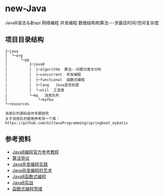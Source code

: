 # new-Java
Java8语法与新api 网络编程 并发编程 数据结构和算法---求最佳时间/空间复杂度

## 项目目录结构
    ├─java
    │  └─org
    │      └─pp
    │          ├─java8
    │          │  ├─algorithm  算法--问题分类与分析
    │          │  ├─concurrent  并发编程
    │          │  ├─functional  函数式编程
    │          │  ├─lang   Java语言拾遗
    │          │  └─util  工具类
    │          └─mq   消息队列
    │              └─kafka
    └─resources

    消息队列源码会作专题研究
    关于消息队列使用参考另一个库：https://github.com/GitJavaProgramming/springboot_mybatis

## 参考资料

- [Java8编程官方参考教程]()
- [算法导论]()
- [Java并发编程实践]()
- [Java并发编程的艺术]()
- [Java8函数式编程]()
- [Java8实战]()
- [函数式编程思维]()
